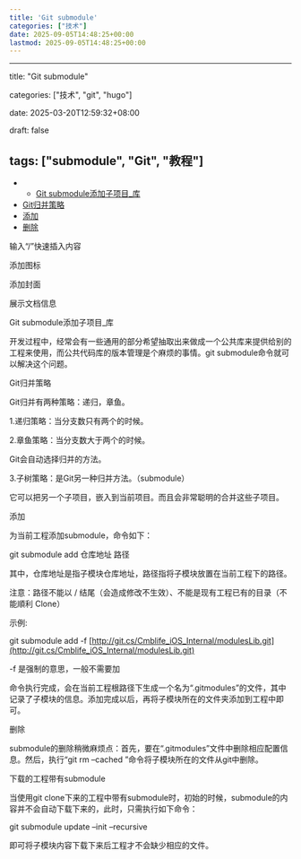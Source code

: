 ```yaml
---
title: 'Git submodule'
categories: ["技术"]
date: 2025-09-05T14:48:25+00:00
lastmod: 2025-09-05T14:48:25+00:00
---
```


---
title: "Git submodule"

categories: ["技术",  "git", "hugo"]

date: 2025-03-20T12:59:32+08:00


draft: false


tags: ["submodule", "Git", "教程"]
---

- - [Git submodule添加子项目_库](https://guangpuyun.feishu.cn/docx/J6CDd7QvkohJ3mxEKt3czp31nOe#J6CDd7QvkohJ3mxEKt3czp31nOe)
- [Git归并策略](https://guangpuyun.feishu.cn/docx/J6CDd7QvkohJ3mxEKt3czp31nOe#doxcnEitqaRgfOoIdSuxwNhUaIc)
- [添加](https://guangpuyun.feishu.cn/docx/J6CDd7QvkohJ3mxEKt3czp31nOe#doxcnel4BHYYT4Lw7SQHLqNXyue)
- [删除](https://guangpuyun.feishu.cn/docx/J6CDd7QvkohJ3mxEKt3czp31nOe#doxcnrHxc9hpZYK1WtRbYlUQ91f)

输入“/”快速插入内容

添加图标

添加封面

展示文档信息

Git submodule添加子项目_库

开发过程中，经常会有一些通用的部分希望抽取出来做成一个公共库来提供给别的工程来使用，而公共代码库的版本管理是个麻烦的事情。git submodule命令就可以解决这个问题。

Git归并策略

Git归并有两种策略：递归，章鱼。

1.递归策略：当分支数只有两个的时候。

2.章鱼策略：当分支数大于两个的时候。

Git会自动选择归并的方法。

3.子树策略：是Git另一种归并方法。（submodule）

它可以把另一个子项目，嵌入到当前项目。而且会非常聪明的合并这些子项目。

添加

为当前工程添加submodule，命令如下：

git submodule add 仓库地址 路径

其中，仓库地址是指子模块仓库地址，路径指将子模块放置在当前工程下的路径。

注意：路径不能以 / 结尾（会造成修改不生效）、不能是现有工程已有的目录（不能順利 Clone）

示例:

git submodule add -f [http://git.cs/Cmblife_iOS_Internal/modulesLib.git](http://git.cs/Cmblife_iOS_Internal/modulesLib.git)

-f 是强制的意思，一般不需要加

命令执行完成，会在当前工程根路径下生成一个名为“.gitmodules”的文件，其中记录了子模块的信息。添加完成以后，再将子模块所在的文件夹添加到工程中即可。

删除

submodule的删除稍微麻烦点：首先，要在“.gitmodules”文件中删除相应配置信息。然后，执行“git rm –cached ”命令将子模块所在的文件从git中删除。

下载的工程带有submodule

当使用git clone下来的工程中带有submodule时，初始的时候，submodule的内容并不会自动下载下来的，此时，只需执行如下命令：

git submodule update –init –recursive

即可将子模块内容下载下来后工程才不会缺少相应的文件。
